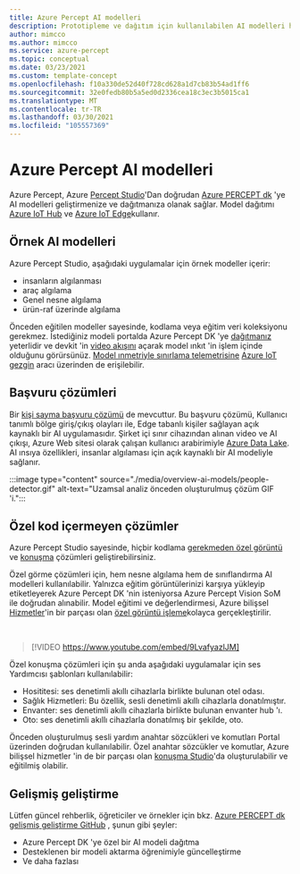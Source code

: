 ```yaml
---
title: Azure Percept AI modelleri
description: Prototipleme ve dağıtım için kullanılabilen AI modelleri hakkında daha fazla bilgi edinin
author: mimcco
ms.author: mimcco
ms.service: azure-percept
ms.topic: conceptual
ms.date: 03/23/2021
ms.custom: template-concept
ms.openlocfilehash: f10a330de52d40f728cd628a1d7cb83b54ad1ff6
ms.sourcegitcommit: 32e0fedb80b5a5ed0d2336cea18c3ec3b5015ca1
ms.translationtype: MT
ms.contentlocale: tr-TR
ms.lasthandoff: 03/30/2021
ms.locfileid: "105557369"
---
```

# <a name="azure-percept-ai-models"></a>Azure Percept AI modelleri

Azure Percept, Azure [Percept Studio](https://go.microsoft.com/fwlink/?linkid=2135819)'Dan doğrudan [Azure PERCEPT dk](./overview-azure-percept-dk.md) 'ye AI modelleri geliştirmenize ve dağıtmanıza olanak sağlar. Model dağıtımı [Azure IoT Hub](https://azure.microsoft.com/services/iot-hub/) ve [Azure IoT Edge](https://azure.microsoft.com/services/iot-edge/#iotedge-overview)kullanır.

## <a name="sample-ai-models"></a>Örnek AI modelleri

Azure Percept Studio, aşağıdaki uygulamalar için örnek modeller içerir:

- insanların algılanması
- araç algılama
- Genel nesne algılama
- ürün-raf üzerinde algılama

Önceden eğitilen modeller sayesinde, kodlama veya eğitim veri koleksiyonu gerekmez. İstediğiniz modeli portalda Azure Percept DK 'ye [dağıtmanız](./how-to-deploy-model.md) yeterlidir ve devkit 'in [video akışını](./how-to-view-video-stream.md) açarak model ınkıt 'in işlem içinde olduğunu görürsünüz. [Model ınmetriyle sınırlama telemetrisine](./how-to-view-telemetry.md) [Azure IoT gezgin](https://github.com/Azure/azure-iot-explorer/releases) aracı üzerinden de erişilebilir.

## <a name="reference-solutions"></a>Başvuru çözümleri

Bir [kişi sayma başvuru çözümü](https://github.com/microsoft/Azure-Percept-Reference-Solutions/tree/main/people-detection-app) de mevcuttur. Bu başvuru çözümü, Kullanıcı tanımlı bölge giriş/çıkış olayları ile, Edge tabanlı kişiler sağlayan açık kaynaklı bir AI uygulamasıdır. Şirket içi sınır cihazından alınan video ve AI çıkışı, Azure Web sitesi olarak çalışan kullanıcı arabirimiyle [Azure Data Lake](https://azure.microsoft.com/solutions/data-lake/). AI ınsıya özellikleri, insanlar algılaması için açık kaynaklı bir AI modeliyle sağlanır.

:::image type="content" source="./media/overview-ai-models/people-detector.gif" alt-text="Uzamsal analiz önceden oluşturulmuş çözüm GIF 'i.":::

## <a name="custom-no-code-solutions"></a>Özel kod içermeyen çözümler

Azure Percept Studio sayesinde, hiçbir kodlama [gerekmeden özel görüntü](./tutorial-nocode-vision.md) ve [konuşma](./tutorial-no-code-speech.md) çözümleri geliştirebilirsiniz.

Özel görme çözümleri için, hem nesne algılama hem de sınıflandırma AI modelleri kullanılabilir. Yalnızca eğitim görüntülerinizi karşıya yükleyip etiketleyerek Azure Percept DK 'nin isteniyorsa Azure Percept Vision SoM ile doğrudan alınabilir. Model eğitimi ve değerlendirmesi, Azure bilişsel [Hizmetler](https://azure.microsoft.com/services/cognitive-services/#overview)'in bir parçası olan [özel görüntü işleme](https://www.customvision.ai/)kolayca gerçekleştirilir.

</br>

> [!VIDEO https://www.youtube.com/embed/9LvafyazlJM]

Özel konuşma çözümleri için şu anda aşağıdaki uygulamalar için ses Yardımcısı şablonları kullanılabilir:

- Hosititesi: ses denetimli akıllı cihazlarla birlikte bulunan otel odası.
- Sağlık Hizmetleri: Bu özellik, sesli denetimli akıllı cihazlarla donatılmıştır.
- Envanter: ses denetimli akıllı cihazlarla birlikte bulunan envanter hub 'ı.
- Oto: ses denetimli akıllı cihazlarla donatılmış bir şekilde, oto.

Önceden oluşturulmuş sesli yardım anahtar sözcükleri ve komutları Portal üzerinden doğrudan kullanılabilir. Özel anahtar sözcükler ve komutlar, Azure bilişsel hizmetler 'in de bir parçası olan [konuşma Studio](https://speech.microsoft.com/)'da oluşturulabilir ve eğitilmiş olabilir.

## <a name="advanced-development"></a>Gelişmiş geliştirme

Lütfen güncel rehberlik, öğreticiler ve örnekler için bkz. [Azure PERCEPT dk gelişmiş geliştirme GitHub](https://github.com/microsoft/azure-percept-advanced-development) , şunun gibi şeyler:

- Azure Percept DK 'ye özel bir AI modeli dağıtma
- Desteklenen bir modeli aktarma öğrenimiyle güncelleştirme
- Ve daha fazlası
